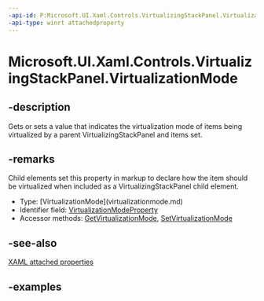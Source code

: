```yaml
---
-api-id: P:Microsoft.UI.Xaml.Controls.VirtualizingStackPanel.VirtualizationMode
-api-type: winrt attachedproperty
---
```


# Microsoft.UI.Xaml.Controls.VirtualizingStackPanel.VirtualizationMode

<!--
see GetVirtualizationMode, and SetVirtualizationMode
-->


## -description

Gets or sets a value that indicates the virtualization mode of items being virtualized by a parent VirtualizingStackPanel and items set.

## -remarks

Child elements set this property in markup to declare how the item should be virtualized when included as a VirtualizingStackPanel child element.

<ul><li>Type: [VirtualizationMode](virtualizationmode.md)</li><li>Identifier field: <a href="/uwp/api/windows.ui.xaml.controls.virtualizingstackpanel.virtualizationmodeproperty">VirtualizationModeProperty</a></li><li>Accessor methods: <a href="/uwp/api/windows.ui.xaml.controls.virtualizingstackpanel.getvirtualizationmode">GetVirtualizationMode</a>, <a href="/uwp/api/windows.ui.xaml.controls.virtualizingstackpanel.setvirtualizationmode">SetVirtualizationMode</a></li></ul>

## -see-also

[XAML attached properties](/windows/uwp/xaml-platform/attached-properties-overview)

## -examples


